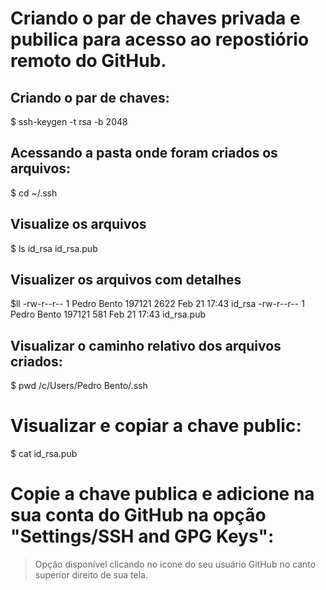 # Criando o par de chaves privada e pubilica para acesso ao repostiório remoto do GitHub.

## Criando o par de chaves:
$ ssh-keygen -t rsa -b 2048

## Acessando a pasta onde foram criados os arquivos:
$ cd ~/.ssh

## Visualize os arquivos
$ ls
id_rsa  id_rsa.pub

## Visualizer os arquivos com detalhes
$ll
-rw-r--r-- 1 Pedro Bento 197121 2622 Feb 21 17:43 id_rsa
-rw-r--r-- 1 Pedro Bento 197121  581 Feb 21 17:43 id_rsa.pub

## Visualizar o caminho relativo dos arquivos criados:
$ pwd
/c/Users/Pedro Bento/.ssh

# Visualizar e copiar a chave public:
$ cat id_rsa.pub

# Copie a chave publica e adicione na sua conta do GitHub na opção "Settings/SSH and GPG Keys":
> Opção disponível clicando no icone do seu usuário GitHub no canto superior direito de sua tela.


